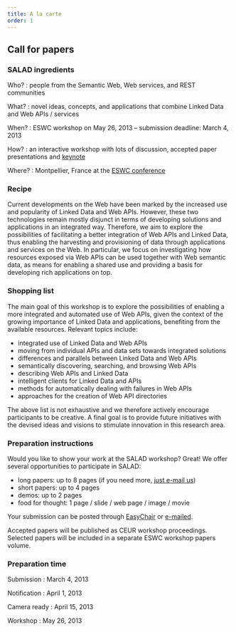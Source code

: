 ```yaml
---
title: A la carte
order: 1
---
```


## Call for papers

### SALAD ingredients

Who?
: people from the Semantic Web, Web services, and REST communities

What?
: novel ideas, concepts, and applications that combine Linked Data and Web APIs / services

When?
: ESWC workshop on May 26, 2013 – submission deadline: March 4, 2013

How?
: an interactive workshop with lots of discussion, accepted paper presentations and [keynote](/aperitif/)

Where?
: Montpellier, France at the [ESWC conference](http://2013.eswc-conferences.org/)

### Recipe
Current developments on the Web have been marked by the increased use and popularity of Linked Data and Web APIs. However, these two technologies remain mostly disjunct in terms of developing solutions and applications in an integrated way. Therefore, we aim to explore the possibilities of facilitating a better integration of Web APIs and Linked Data, thus enabling the harvesting and provisioning of data through applications and services on the Web. In particular, we focus on investigating how resources exposed via Web APIs can be used together with Web semantic data, as means for enabling a shared use and providing a basis for developing rich applications on top.

### Shopping list
The main goal of this workshop is to explore the possibilities of enabling a more integrated and automated use of Web APIs, given the context of the growing importance of Linked Data and applications, benefiting from the available resources. Relevant topics include:

  - integrated use of Linked Data and Web APIs
  - moving from individual APIs and data sets towards integrated solutions
  - differences and parallels between Linked Data and Web APIs
  - semantically discovering, searching, and browsing Web APIs
  - describing Web APIs and Linked Data
  - intelligent clients for Linked Data and APIs
  - methods for automatically dealing with failures in Web APIs
  - approaches for the creation of Web API directories

The above list is not exhaustive and we therefore actively encourage participants to be creative.
A final goal is to provide future initiatives with the devised ideas and visions to stimulate innovation in this research area.

### Preparation instructions
Would you like to show your work at the SALAD workshop? Great!
We offer several opportunities to participate in SALAD:

- long papers: up to 8 pages (if you need more, [just e-mail us](mailto:eswcsalad2013@gmail.com))
- short papers: up to 4 pages
- demos: up to 2 pages
- food for thought: 1 page / slide / web page / image / movie

Your submission can be posted through [EasyChair](https://www.easychair.org/conferences/?conf=salad2013) or [e-mailed](mailto:eswcsalad2013@gmail.com).

Accepted papers will be published as CEUR workshop proceedings. Selected papers will be included in a separate ESWC workshop papers volume.

### Preparation time
Submission
: March 4, 2013

Notification
: April 1, 2013

Camera ready
: April 15, 2013

Workshop
: May 26, 2013
